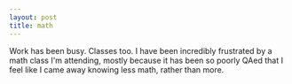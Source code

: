 ```yaml
---
layout: post
title: math
---
```


Work has been busy. Classes too. I have been incredibly frustrated by a math class I'm attending, mostly because it has been so poorly QAed that I feel like I came away knowing less math, rather than more. 